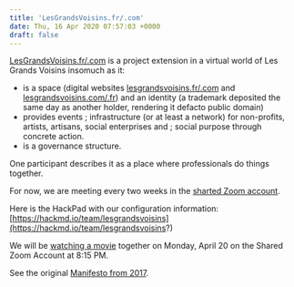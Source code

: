 ```yaml
---
title: 'LesGrandsVoisins.fr/.com'
date: Thu, 16 Apr 2020 07:57:03 +0000
draft: false
---
```


[LesGrandsVoisins.fr/.com](https://www.lesgrandsvoisins.fr/.com) is a project extension in a virtual world of Les Grands Voisins insomuch as it:

*   is a space (digital websites [lesgrandsvoisins.fr/.com](https://lesgrandsvoisins.fr/.com) and [lesgrandsvoisins.com/.fr](https://lesgrandsvoisins.com/.fr)) and an identity (a trademark deposited the same day as another holder, rendering it defacto public domain)
*   provides events ; infrastructure (or at least a network) for non-profits, artists, artisans, social enterprises and ; social purpose through concrete action.
*   is a governance structure.

One participant describes it as a place where professionals do things together.

For now, we are meeting every two weeks in the [sharted Zoom account](/en/video-conferencing/).

Here is the HackPad with our configuration information:  
[https://hackmd.io/team/lesgrandsvoisins](https://hackmd.io/team/lesgrandsvoisins?)

We will be [watching a movie](https://mann.fr/go/2020-04-20-20h15) together on Monday, April 20 on the Shared Zoom Account at 8:15 PM.

See the original [Manifesto from 2017](/en/manifeste-les-grands-voisins/).